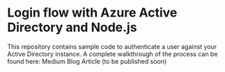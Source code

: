 # Login flow with Azure Active Directory and Node.js

This repository contains sample code to authenticate a user against your Active Directory instance. A complete walkthrough of the process can be found here: Medium Blog Article (to be published soon)
